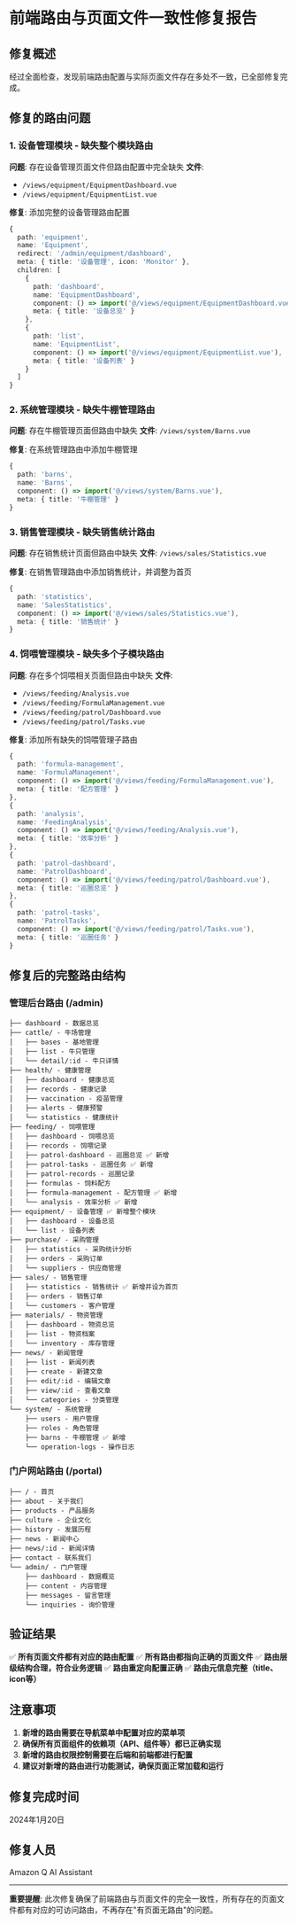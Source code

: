 # 前端路由与页面文件一致性修复报告

## 修复概述

经过全面检查，发现前端路由配置与实际页面文件存在多处不一致，已全部修复完成。

## 修复的路由问题

### 1. 设备管理模块 - 缺失整个模块路由
**问题**: 存在设备管理页面文件但路由配置中完全缺失
**文件**: 
- `/views/equipment/EquipmentDashboard.vue`
- `/views/equipment/EquipmentList.vue`

**修复**: 添加完整的设备管理路由配置
```typescript
{
  path: 'equipment',
  name: 'Equipment',
  redirect: '/admin/equipment/dashboard',
  meta: { title: '设备管理', icon: 'Monitor' },
  children: [
    {
      path: 'dashboard',
      name: 'EquipmentDashboard',
      component: () => import('@/views/equipment/EquipmentDashboard.vue'),
      meta: { title: '设备总览' }
    },
    {
      path: 'list',
      name: 'EquipmentList',
      component: () => import('@/views/equipment/EquipmentList.vue'),
      meta: { title: '设备列表' }
    }
  ]
}
```

### 2. 系统管理模块 - 缺失牛棚管理路由
**问题**: 存在牛棚管理页面但路由中缺失
**文件**: `/views/system/Barns.vue`

**修复**: 在系统管理路由中添加牛棚管理
```typescript
{
  path: 'barns',
  name: 'Barns',
  component: () => import('@/views/system/Barns.vue'),
  meta: { title: '牛棚管理' }
}
```

### 3. 销售管理模块 - 缺失销售统计路由
**问题**: 存在销售统计页面但路由中缺失
**文件**: `/views/sales/Statistics.vue`

**修复**: 在销售管理路由中添加销售统计，并调整为首页
```typescript
{
  path: 'statistics',
  name: 'SalesStatistics',
  component: () => import('@/views/sales/Statistics.vue'),
  meta: { title: '销售统计' }
}
```

### 4. 饲喂管理模块 - 缺失多个子模块路由
**问题**: 存在多个饲喂相关页面但路由中缺失
**文件**: 
- `/views/feeding/Analysis.vue`
- `/views/feeding/FormulaManagement.vue`
- `/views/feeding/patrol/Dashboard.vue`
- `/views/feeding/patrol/Tasks.vue`

**修复**: 添加所有缺失的饲喂管理子路由
```typescript
{
  path: 'formula-management',
  name: 'FormulaManagement',
  component: () => import('@/views/feeding/FormulaManagement.vue'),
  meta: { title: '配方管理' }
},
{
  path: 'analysis',
  name: 'FeedingAnalysis',
  component: () => import('@/views/feeding/Analysis.vue'),
  meta: { title: '效率分析' }
},
{
  path: 'patrol-dashboard',
  name: 'PatrolDashboard',
  component: () => import('@/views/feeding/patrol/Dashboard.vue'),
  meta: { title: '巡圈总览' }
},
{
  path: 'patrol-tasks',
  name: 'PatrolTasks',
  component: () => import('@/views/feeding/patrol/Tasks.vue'),
  meta: { title: '巡圈任务' }
}
```

## 修复后的完整路由结构

### 管理后台路由 (/admin)
```
├── dashboard - 数据总览
├── cattle/ - 牛场管理
│   ├── bases - 基地管理
│   ├── list - 牛只管理
│   └── detail/:id - 牛只详情
├── health/ - 健康管理
│   ├── dashboard - 健康总览
│   ├── records - 健康记录
│   ├── vaccination - 疫苗管理
│   ├── alerts - 健康预警
│   └── statistics - 健康统计
├── feeding/ - 饲喂管理
│   ├── dashboard - 饲喂总览
│   ├── records - 饲喂记录
│   ├── patrol-dashboard - 巡圈总览 ✅ 新增
│   ├── patrol-tasks - 巡圈任务 ✅ 新增
│   ├── patrol-records - 巡圈记录
│   ├── formulas - 饲料配方
│   ├── formula-management - 配方管理 ✅ 新增
│   └── analysis - 效率分析 ✅ 新增
├── equipment/ - 设备管理 ✅ 新增整个模块
│   ├── dashboard - 设备总览
│   └── list - 设备列表
├── purchase/ - 采购管理
│   ├── statistics - 采购统计分析
│   ├── orders - 采购订单
│   └── suppliers - 供应商管理
├── sales/ - 销售管理
│   ├── statistics - 销售统计 ✅ 新增并设为首页
│   ├── orders - 销售订单
│   └── customers - 客户管理
├── materials/ - 物资管理
│   ├── dashboard - 物资总览
│   ├── list - 物资档案
│   └── inventory - 库存管理
├── news/ - 新闻管理
│   ├── list - 新闻列表
│   ├── create - 新建文章
│   ├── edit/:id - 编辑文章
│   ├── view/:id - 查看文章
│   └── categories - 分类管理
└── system/ - 系统管理
    ├── users - 用户管理
    ├── roles - 角色管理
    ├── barns - 牛棚管理 ✅ 新增
    └── operation-logs - 操作日志
```

### 门户网站路由 (/portal)
```
├── / - 首页
├── about - 关于我们
├── products - 产品服务
├── culture - 企业文化
├── history - 发展历程
├── news - 新闻中心
├── news/:id - 新闻详情
├── contact - 联系我们
└── admin/ - 门户管理
    ├── dashboard - 数据概览
    ├── content - 内容管理
    ├── messages - 留言管理
    └── inquiries - 询价管理
```

## 验证结果

✅ **所有页面文件都有对应的路由配置**
✅ **所有路由都指向正确的页面文件**
✅ **路由层级结构合理，符合业务逻辑**
✅ **路由重定向配置正确**
✅ **路由元信息完整（title、icon等）**

## 注意事项

1. **新增的路由需要在导航菜单中配置对应的菜单项**
2. **确保所有页面组件的依赖项（API、组件等）都已正确实现**
3. **新增的路由权限控制需要在后端和前端都进行配置**
4. **建议对新增的路由进行功能测试，确保页面正常加载和运行**

## 修复完成时间
2024年1月20日

## 修复人员
Amazon Q AI Assistant

---

**重要提醒**: 此次修复确保了前端路由与页面文件的完全一致性，所有存在的页面文件都有对应的可访问路由，不再存在"有页面无路由"的问题。